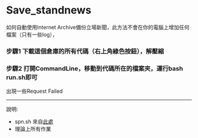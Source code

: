 # Save_standnews
如何自動使用Internet Archive備份立場新聞，此方法不會在你的電腦上增加任何檔案（只有一些log），

### 步驟1 下載這個倉庫的所有代碼（右上角綠色按鈕），解壓縮

### 步驟2 打開CommandLine，移動到代碼所在的檔案夾，運行bash run.sh即可

出現一些Request Failed

---

說明: 

- spn.sh 來自[此處](https://github.com/overcast07/wayback-machine-spn-scripts/blob/main/spn.sh)
- 理論上所有作業
